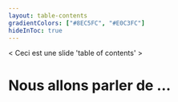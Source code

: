 ```yaml
---
layout: table-contents
gradientColors: ["#8EC5FC", "#E0C3FC"]
hideInToc: true
---
```

< Ceci est une slide 'table of contents' >

# Nous allons parler de ...

<Toc minDepth="1" maxDepth="1"></Toc>
